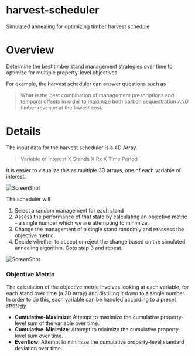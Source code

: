 harvest-scheduler
=================

Simulated annealing for optimizing timber harvest schedule


# Overview

Determine the best timber stand management strategies over time to 
optimize for multiple property-level objectives. 

For example, the harvest scheduler can answer questions such as 

> What is the best combination of management prescriptions and temporal offsets
> in order to maximize both carbon sequestration AND timber revenue at the lowest 
> cost.

# Details

The input data for the harvest scheduler is a 4D Array.

> Variable of Interest  X  Stands  X  Rx  X  Time Period 

It is easier to visualize this 
as multiple 3D arrays, one of each variable of interest.

![ScreenShot](https://raw.github.com/Ecotrust/harvest-scheduler/master/img/4Darray.png)

The scheduler will

1. Select a random management for each stand 
2. Assess the performance of that state by calculating an objective metric - a single number which
   we are attempting to minimize. 
3. Change the management of a single stand randomly and reassess the objective metric. 
4. Decide whether to accept or reject the change based on the simulated annealing algorithm. Goto step 3 and repeat. 


![ScreenShot](https://raw.github.com/Ecotrust/harvest-scheduler/master/img/ObjectiveMetric.png)

### Objective Metric

The calculation of the objective metric involves looking at each variable, for each stand over time (a 3D array) 
and distilling it down to a single number. In order to do this, each variable can 
be handled according to a preset *strategy*

* **Cumulative-Maximize**: Attempt to maximize the cumulative property-level sum of the variable over time. 
* **Cumulative-Minimize**: Attempt to minimize the cumulative property-level sum over time. 
* **Evenflow**: Attempt to minimize the cumulative property-level standard deviation over time.



